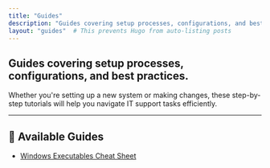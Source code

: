 ```yaml
---
title: "Guides"
description: "Guides covering setup processes, configurations, and best practices."
layout: "guides"  # This prevents Hugo from auto-listing posts
---
```


## Guides covering setup processes, configurations, and best practices.  
Whether you're setting up a new system or making changes, these step-by-step tutorials will help you navigate IT support tasks efficiently.

---

## 📝 Available Guides

- [Windows Executables Cheat Sheet](/guides/win_executables/)
